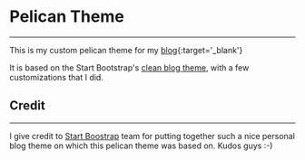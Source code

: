 # Pelican Theme
----------------

This is my custom pelican theme for my [blog](http://liyosi.com){:target='_blank'}

It is based on the Start Bootstrap's [clean blog theme](https://blackrockdigital.github.io/startbootstrap-clean-blog/), with a few customizations that I did.

## Credit
----------
I give credit to [Start Boostrap](https://startbootstrap.com/) team for putting together such a
nice personal blog theme on which this pelican theme was based on. Kudos guys :-)
